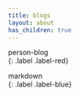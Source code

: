 ```yaml
---
title: blogs
layout: about
has_children: true
---
```


person-blog  
{: .label .label-red}

markdown  
{: .label .label-blue}

